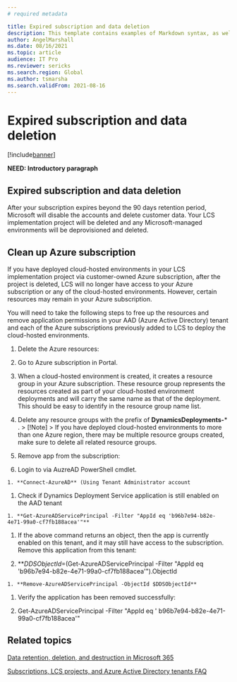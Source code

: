 ```yaml
---
# required metadata

title: Expired subscription and data deletion
description: This template contains examples of Markdown syntax, as well as guidance on setting the metadata.
author: AngelMarshall
ms.date: 08/16/2021
ms.topic: article
audience: IT Pro
ms.reviewer: sericks
ms.search.region: Global
ms.author: tsmarsha
ms.search.validFrom: 2021-08-16
---
```


# Expired subscription and data deletion

[!include[banner](../includes/banner.md)]

**NEED: Introductory paragraph**

## Expired subscription and data deletion

After your subscription expires beyond the 90 days retention period, Microsoft will disable the accounts and delete customer data. Your LCS implementation project will be deleted and any Microsoft-managed environments will be deprovisioned and deleted. 

## Clean up Azure subscription 

If you have deployed cloud-hosted environments in your LCS implementation project via customer-owned Azure subscription, after the project is deleted, LCS will no longer have access to your Azure subscription or any of the cloud-hosted environments. However, certain resources may remain in your Azure subscription. 

You will need to take the following steps to free up the resources and remove application permissions in your AAD (Azure Active Directory) tenant and each of the Azure subscriptions previously added to LCS to deploy the cloud-hosted environments. 

1. Delete the Azure resources: 

  1. Go to Azure subscription in Portal.
 
  1. When a cloud-hosted environment is created, it creates a resource group in your Azure subscription. These resource group represents the resources created as part of your cloud-hosted environment deployments and will carry the same name as that of the deployment. This should be easy to identify in the resource group name list.
  
  1. Delete any resource groups with the prefix of **DynamicsDeployments-*** .
    > [!Note] 
    > If you have deployed cloud-hosted environments to more than one Azure region, there may be multiple resource groups created, make sure to delete all related resource groups. 

1. Remove app from the subscription:
  
  1. Login to via AuzreAD PowerShell cmdlet. 
    
    1. **Connect-AzureAD** (Using Tenant Administrator account
  
  1. Check if Dynamics Deployment Service application is still enabled on the AAD tenant 
    
    1. **Get-AzureADServicePrincipal -Filter "AppId eq 'b96b7e94-b82e-4e71-99a0-cf7fb188acea'"**
  
  1. If the above command returns an object, then the app is currently enabled on this tenant, and it may still have access to the subscription. Remove this application from this tenant:
   
   1. **$DDSObjectId=$(Get-AzureADServicePrincipal -Filter "AppId eq 'b96b7e94-b82e-4e71-99a0-cf7fb188acea'").ObjectId
    
    1. **Remove-AzureADServicePrincipal -ObjectId $DDSObjectId**
  
  1. Verify the application has been removed successfully: 
   
   1. Get-AzureADServicePrincipal -Filter "AppId eq ' b96b7e94-b82e-4e71-99a0-cf7fb188acea'" 

## Related topics
[Data retention, deletion, and destruction in Microsoft 365](/compliance/assurance/assurance-data-retention-deletion-and-destruction-overview?view=o365-worldwide)

[Subscriptions, LCS projects, and Azure Active Directory tenants FAQ](../../fin-ops/get-started/subscription-overview.md)
